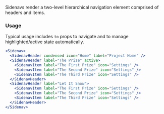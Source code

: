 Sidenavs render a two-level hierarchical navigation element comprised of headers and items.

### Usage

Typical usage includes `to` props to navigate and to manage highlighted/active state automatically.

```jsx
<Sidenav>
  <SidenavHeader condensed icon="Home" label="Project Home" />
  <SidenavHeader label="The Prize" active>
    <SidenavItem label="The First Prize" icon="Settings" />
    <SidenavItem label="The Second Prize" icon="Settings" />
    <SidenavItem label="The Third Prize" icon="Settings" />
  </SidenavHeader>
  <SidenavHeader label="Let It Snow">
    <SidenavItem label="The First Prize" icon="Settings" />
    <SidenavItem label="The Second Prize" icon="Settings" />
    <SidenavItem label="The Third Prize" icon="Settings" />
  </SidenavHeader>
</Sidenav>
```
